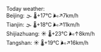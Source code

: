 Today weather:  
Beijing: 🌫  🌡️+17°C 🌬️↗7km/h  
Tianjin: 🌫  🌡️+18°C 🌬️↗11km/h  
Shijiazhuang: ☀️ 🌡️+23°C 🌬️↑8km/h  
Tangshan: ☀️ 🌡️+19°C 🌬️↗16km/h  
